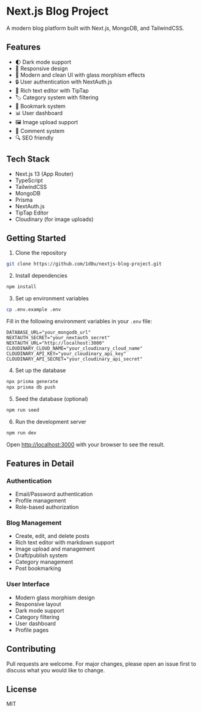# Next.js Blog Project

A modern blog platform built with Next.js, MongoDB, and TailwindCSS.

## Features

- 🌓 Dark mode support
- 📱 Responsive design
- 🎨 Modern and clean UI with glass morphism effects
- 🔒 User authentication with NextAuth.js
- 📝 Rich text editor with TipTap
- 🏷️ Category system with filtering
- 🔖 Bookmark system
- 📊 User dashboard
- 🖼️ Image upload support
- 💬 Comment system
- 🔍 SEO friendly

## Tech Stack

- Next.js 13 (App Router)
- TypeScript
- TailwindCSS
- MongoDB
- Prisma
- NextAuth.js
- TipTap Editor
- Cloudinary (for image uploads)

## Getting Started

1. Clone the repository
```bash
git clone https://github.com/1d0u/nextjs-blog-project.git
```

2. Install dependencies
```bash
npm install
```

3. Set up environment variables
```bash
cp .env.example .env
```

Fill in the following environment variables in your `.env` file:
```env
DATABASE_URL="your_mongodb_url"
NEXTAUTH_SECRET="your_nextauth_secret"
NEXTAUTH_URL="http://localhost:3000"
CLOUDINARY_CLOUD_NAME="your_cloudinary_cloud_name"
CLOUDINARY_API_KEY="your_cloudinary_api_key"
CLOUDINARY_API_SECRET="your_cloudinary_api_secret"
```

4. Set up the database
```bash
npx prisma generate
npx prisma db push
```

5. Seed the database (optional)
```bash
npm run seed
```

6. Run the development server
```bash
npm run dev
```

Open [http://localhost:3000](http://localhost:3000) with your browser to see the result.

## Features in Detail

### Authentication
- Email/Password authentication
- Profile management
- Role-based authorization

### Blog Management
- Create, edit, and delete posts
- Rich text editor with markdown support
- Image upload and management
- Draft/publish system
- Category management
- Post bookmarking

### User Interface
- Modern glass morphism design
- Responsive layout
- Dark mode support
- Category filtering
- User dashboard
- Profile pages

## Contributing

Pull requests are welcome. For major changes, please open an issue first to discuss what you would like to change.

## License

MIT

